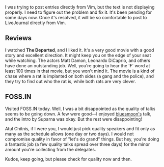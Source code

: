I was trying to post entries directly from Vim, but the text is not displaying
properly. I need to figure out the problem and fix it. It's been pending for
some days now. Once it's resolved, it will be so comfortable to post to
LiveJournal directly from Vim.

## Reviews

I watched **The Departed**, and I liked it. It's a very good movie with a good
story and excellent direction. It might keep you on the edge of your seat while
watching. The actors Matt Damon, Leonardo DiCaprio, and others have done an
outstanding job. Well, you're going to hear the 'F' word at least 100 times in
that movie, but you won't mind it. The movie is a kind of chase where a rat is
implanted on both sides (a gang and the police), and they try to find out who
the rat is, while both rats are very clever.

## FOSS.IN

Visited FOSS.IN today. Well, I was a bit disappointed as the quality of talks
seems to be going down. A few were good—I enjoyed
[bluesmoon's](http://bluesmoon.livejournal.com/) talk, and the intro by Suparna
was okay. But the rest were disappointing!

Atul Chitnis, if I were you, I would just pick quality speakers and fit only as
many as the schedule allows (one day or two days). I would not compromise
quality in favor of "let's do grand" things. But hey, you're doing a fantastic
job (a few quality talks spread over three days) for the minor amount you're
collecting from the delegates.

Kudos, keep going, but please check for quality now and then.
